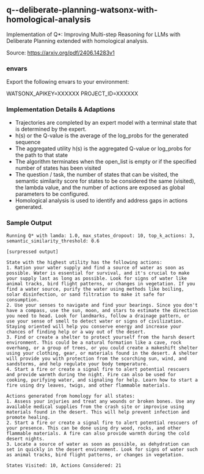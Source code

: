 ## q--deliberate-planning-watsonx-with-homological-analysis

Implementation of Q*: Improving Multi-step Reasoning for LLMs with Deliberate Planning extended with homological analysis.

Source: https://arxiv.org/pdf/2406.14283v1

### envars

Export the following envars to your environment:

WATSONX_APIKEY=XXXXXX
PROJECT_ID=XXXXXX

### Implementation Details & Adaptions

* Trajectories are completed by an expert model with a terminal state that is determined by the expert.
* h(s) or the Q-value is the average of the log_probs for the generated sequence
* The aggregated utility h(s) is the aggregated Q-value or log_probs for the path to that state
* The algorithm terminates when the open_list is empty or if the specified number of states has been visited
* The question / task, the number of states that can be visited, the semantic similarity score for states to be considered the same (visited), the lambda value, and the number of actions are exposed as global parameters to be configured. 
* Homological analysis is used to identify and address gaps in actions generated.


### Sample Output

```
Running Q* with lamda: 1.0, max_states_dropout: 10, top_k_actions: 3, semantic_similarity_threshold: 0.6

[surpressed output]

State with the highest utility has the following actions:
1. Ration your water supply and find a source of water as soon as possible. Water is essential for survival, and it's crucial to make your supply last as long as possible. Look for signs of water like animal tracks, bird flight patterns, or changes in vegetation. If you find a water source, purify the water using methods like boiling, solar disinfection, or sand filtration to make it safe for consumption.
2. Use your senses to navigate and find your bearings. Since you don't have a compass, use the sun, moon, and stars to estimate the direction you need to head. Look for landmarks, follow a drainage pattern, or use your sense of smell to detect water or signs of civilization. Staying oriented will help you conserve energy and increase your chances of finding help or a way out of the desert.
3. Find or create a shelter to protect yourself from the harsh desert environment. This could be a natural formation like a cave, rock overhang, or a group of trees, or you could create a makeshift shelter using your clothing, gear, or materials found in the desert. A shelter will provide you with protection from the scorching sun, wind, and sandstorms, and help regulate your body temperature.
4. Start a fire or create a signal fire to alert potential rescuers and provide warmth during the night. Fire can also be used for cooking, purifying water, and signaling for help. Learn how to start a fire using dry leaves, twigs, and other flammable materials.

Actions generated from homology for all states:
1. Assess your injuries and treat any wounds or broken bones. Use any available medical supplies from the crash site or improvise using materials found in the desert. This will help prevent infection and promote healing.
2. Start a fire or create a signal fire to alert potential rescuers of your presence. This can be done using dry wood, rocks, and other flammable materials. A fire can also provide warmth during the cold desert nights.
3. Locate a source of water as soon as possible, as dehydration can set in quickly in the desert environment. Look for signs of water such as animal tracks, bird flight patterns, or changes in vegetation.

States Visited: 10, Actions Considered: 21
```